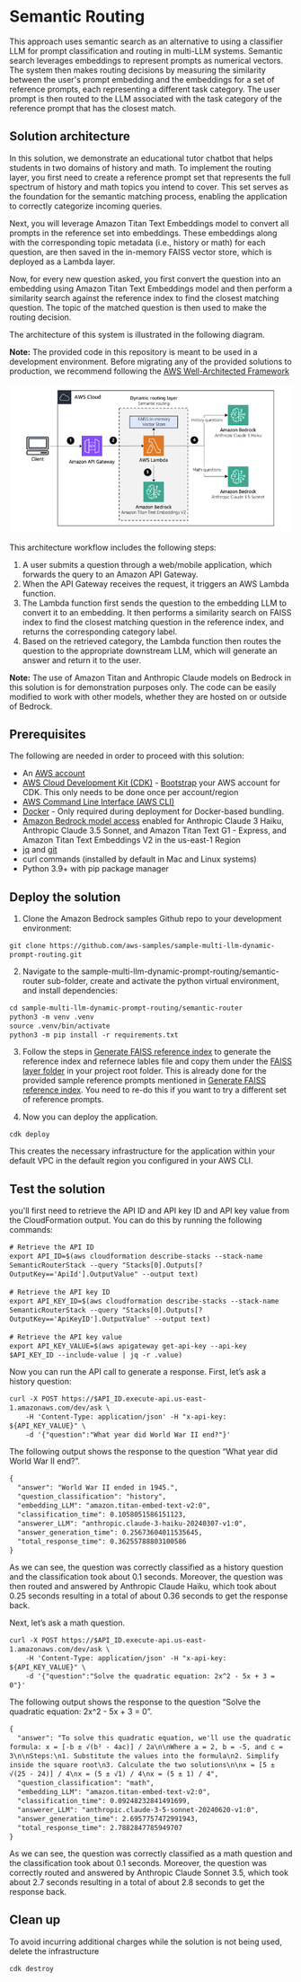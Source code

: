
# Semantic Routing

This approach uses semantic search as an alternative to using a classifier LLM for prompt classification and routing in multi-LLM systems. Semantic search leverages embeddings to represent prompts as numerical vectors. The system then makes routing decisions by measuring the similarity between the user's prompt embedding and the embeddings for a set of reference prompts, each representing a different task category. The user prompt is then routed to the LLM associated with the task category of the reference prompt that has the closest match. 

## Solution architecture

In this solution, we demonstrate an educational tutor chatbot that helps students in two domains of history and math. To implement the routing layer, you first need to create a reference prompt set that represents the full spectrum of history and math topics you intend to cover. This set serves as the foundation for the semantic matching process, enabling the application to correctly categorize incoming queries. 

Next, you will leverage Amazon Titan Text Embeddings model to convert all prompts in the reference set into embeddings. These embeddings along with the corresponding topic metadata (i.e., history or math) for each question, are then saved in the in-memory FAISS vector store, which is deployed as a Lambda layer.    

Now, for every new question asked, you first convert the question into an embedding using Amazon Titan Text Embeddings model and then perform a similarity search against the reference index to find the closest matching question. The topic of the matched question is then used to make the routing decision. 

The architecture of this system is illustrated in the following diagram.

**Note:** The provided code in this repository is meant to be used in a development environment. Before migrating any of the provided solutions to production, we recommend following the [AWS Well-Architected Framework](https://aws.amazon.com/architecture/well-architected)

![Semantic routing with vector similarity search used for question classification to facilitate routing decisions between Claude Haiku and Claude Sonnet 3.5](images/architecture-semantic-routing.png)

This architecture workflow includes the following steps:
1.	A user submits a question through a web/mobile application, which forwards the query to an Amazon API Gateway.
2.	When the API Gateway receives the request, it triggers an AWS Lambda function.
3.	The Lambda function first sends the question to the embedding LLM to convert it to an embedding. It then performs a similarity search on FAISS index to find the closest matching question in the reference index, and returns the corresponding category label. 
4.	Based on the retrieved category, the Lambda function then routes the question to the appropriate downstream LLM, which will generate an answer and return it to the user.

**Note:** The use of Amazon Titan and Anthropic Claude models on Bedrock in this solution is for demonstration purposes only. The code can be easily modified to work with other models, whether they are hosted on or outside of Bedrock. 

## Prerequisites

The following are needed in order to proceed with this solution:
*	An [AWS account](https://aws.amazon.com/resources/create-account/)
*	[AWS Cloud Development Kit (CDK)](https://docs.aws.amazon.com/cdk/v2/guide/getting_started.html) - [Bootstrap](https://docs.aws.amazon.com/cdk/v2/guide/ref-cli-cmd-bootstrap.html) your AWS account for CDK. This only needs to be done once per account/region
*	[AWS Command Line Interface (AWS CLI)](https://aws.amazon.com/cli/)
* [Docker](https://aws.amazon.com/docker/) - Only required during deployment for Docker-based bundling. 
*	[Amazon Bedrock model access](https://docs.aws.amazon.com/bedrock/latest/userguide/model-access-modify.html) enabled for Anthropic Claude 3 Haiku, Anthropic Claude 3.5 Sonnet, and Amazon Titan Text G1 - Express, and Amazon Titan Text Embeddings V2 in the us-east-1 Region
*	[jq](https://jqlang.github.io/jq/) and [git](https://git-scm.com/)
*	curl commands (installed by default in Mac and Linux systems)
*	Python 3.9+ with pip package manager

## Deploy the solution

1. Clone the Amazon Bedrock samples Github repo to your development environment:
```
git clone https://github.com/aws-samples/sample-multi-llm-dynamic-prompt-routing.git
```

2. Navigate to the sample-multi-llm-dynamic-prompt-routing/semantic-router sub-folder, create and activate the python virtual environment, and install dependencies:

```
cd sample-multi-llm-dynamic-prompt-routing/semantic-router
python3 -m venv .venv
source .venv/bin/activate
python3 -m pip install -r requirements.txt
```

3. Follow the steps in [Generate FAISS reference index](../generate-faiss-reference-index/README.md) to generate the reference index and refernece lables file and copy them under the [FAISS layer folder](./faiss_layer/) in your project root folder. This is already done for the provided sample reference prompts mentioned in [Generate FAISS reference index](../generate-faiss-reference-index/README.md). You need to re-do this if you want to try a different set of reference prompts.

4. Now you can deploy the application.

```
cdk deploy
```

This creates the necessary infrastructure for the application within your default VPC in the default region you configured in your AWS CLI.

## Test the solution

you'll first need to retrieve the API ID and API key ID and API key value from the CloudFormation output. You can do this by running the following commands:

```
# Retrieve the API ID
export API_ID=$(aws cloudformation describe-stacks --stack-name SemanticRouterStack --query "Stacks[0].Outputs[?OutputKey=='ApiId'].OutputValue" --output text)

# Retrieve the API key ID
export API_KEY_ID=$(aws cloudformation describe-stacks --stack-name SemanticRouterStack --query "Stacks[0].Outputs[?OutputKey=='ApiKeyID'].OutputValue" --output text)

# Retrieve the API key value
export API_KEY_VALUE=$(aws apigateway get-api-key --api-key $API_KEY_ID --include-value | jq -r .value)
```
Now you can run the API call to generate a response. First, let’s ask a history question:

```
curl -X POST https://$API_ID.execute-api.us-east-1.amazonaws.com/dev/ask \
    -H 'Content-Type: application/json' -H "x-api-key: ${API_KEY_VALUE}" \
    -d '{"question":"What year did World War II end?"}'
```

The following output shows the response to the question “What year did World War II end?”. 

```
{
  "answer": "World War II ended in 1945.",
  "question_classification": "history",
  "embedding_LLM": "amazon.titan-embed-text-v2:0",
  "classification_time": 0.1058051586151123,
  "answerer_LLM": "anthropic.claude-3-haiku-20240307-v1:0",
  "answer_generation_time": 0.25673604011535645,
  "total_response_time": 0.36255788803100586
}
```

As we can see, the question was correctly classified as a history question and the classification took about 0.1 seconds. Moreover, the question was then routed and answered by Anthropic Claude Haiku, which took about 0.25 seconds resulting in a total of about 0.36 seconds to get the response back.

Next, let’s ask a math question.

```
curl -X POST https://$API_ID.execute-api.us-east-1.amazonaws.com/dev/ask \
    -H 'Content-Type: application/json' -H "x-api-key: ${API_KEY_VALUE}" \
    -d '{"question":"Solve the quadratic equation: 2x^2 - 5x + 3 = 0"}'
```

The following output shows the response to the question “Solve the quadratic equation: 2x^2 - 5x + 3 = 0”. 

```
{
  "answer": "To solve this quadratic equation, we'll use the quadratic formula: x = [-b ± √(b² - 4ac)] / 2a\n\nWhere a = 2, b = -5, and c = 3\n\nSteps:\n1. Substitute the values into the formula\n2. Simplify inside the square root\n3. Calculate the two solutions\n\nx = [5 ± √(25 - 24)] / 4\nx = (5 ± √1) / 4\nx = (5 ± 1) / 4",
  "question_classification": "math",
  "embedding_LLM": "amazon.titan-embed-text-v2:0",
  "classification_time": 0.09248232841491699,
  "answerer_LLM": "anthropic.claude-3-5-sonnet-20240620-v1:0",
  "answer_generation_time": 2.6957757472991943,
  "total_response_time": 2.7882847785949707
}
```

As we can see, the question was correctly classified as a math question and the classification took about 0.1 seconds. Moreover, the question was correctly routed and answered by Anthropic Claude Sonnet 3.5, which took about 2.7 seconds resulting in a total of about 2.8 seconds to get the response back.

## Clean up

To avoid incurring additional charges while the solution is not being used, delete the infrastructure

```
cdk destroy
```
